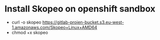 # Install Skopeo on openshift sandbox

- curl -o skopeo https://gitlab-projen-bucket.s3.eu-west-1.amazonaws.com/Skopeo+Linux+AMD64
- chmod +x skopeo